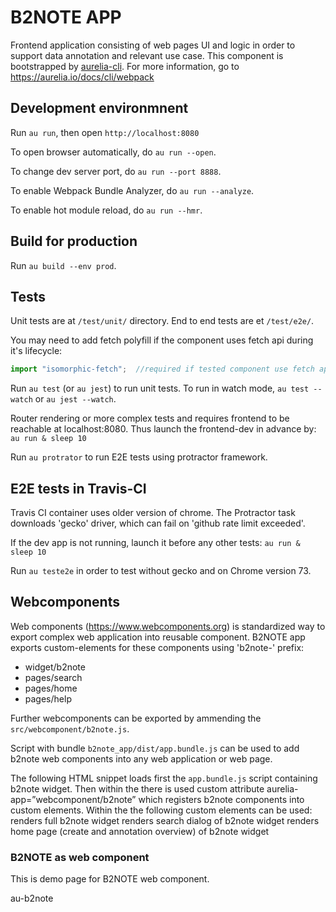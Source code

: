 # B2NOTE APP

Frontend application consisting of web pages UI and logic in order to support data annotation and 
relevant use case. This component is bootstrapped by [aurelia-cli](https://github.com/aurelia/cli). For more information, go to https://aurelia.io/docs/cli/webpack

## Development environmnent 

Run `au run`, then open `http://localhost:8080`

To open browser automatically, do `au run --open`.

To change dev server port, do `au run --port 8888`.

To enable Webpack Bundle Analyzer, do `au run --analyze`.

To enable hot module reload, do `au run --hmr`.

## Build for production

Run `au build --env prod`.

## Tests

Unit tests are at `/test/unit/` directory. End to end tests are et `/test/e2e/`.

You may need to add fetch polyfill if the component uses fetch api during it's lifecycle:
```javascript 
import "isomorphic-fetch";  //required if tested component use fetch api
```

Run `au test` (or `au jest`) to run unit tests. To run in watch mode, `au test --watch` or `au jest --watch`.

Router rendering or more complex tests and requires frontend to be reachable at localhost:8080.
 Thus launch the frontend-dev in advance by: `au run & sleep 10`

Run `au protrator` to run E2E tests using protractor framework.

## E2E tests in Travis-CI 

Travis CI container uses older version of chrome. The Protractor task downloads 'gecko' driver, which can fail on
'github rate limit exceeded'. 

If the dev app is not running, launch it before any other tests: `au run & sleep 10`

Run `au teste2e` in order to test without gecko and on Chrome version 73. 
 
## Webcomponents

Web components (https://www.webcomponents.org) is standardized way to export complex web application into reusable component.
B2NOTE app exports custom-elements for these components using 'b2note-' prefix:

- widget/b2note
- pages/search
- pages/home
- pages/help

Further webcomponents can be exported by ammending the `src/webcomponent/b2note.js`.
 
Script with bundle `b2note_app/dist/app.bundle.js` can be used to add b2note web components into any web application or web page.

The following HTML snippet loads first the `app.bundle.js` script containing b2note widget.
Then within the <body> there is used custom attribute aurelia-app=”webcomponent/b2note” which registers b2note components into custom elements.
Within the <body> the following custom elements can be used:
<au-b2note> renders full b2note widget
<au-search> renders search dialog of b2note widget
<au-home> renders home page (create and annotation overview) of b2note widget

<!DOCTYPE html>
<html>
  <head>
    <meta charset="utf-8">
    <title>B2Note web component</title>
     <script type="module" src="app.bundle.js"></script>
  </head>
  <body aurelia-app="webcomponent/b2note">
  <h3>B2NOTE as web component</h3>
  <p>This is demo page for B2NOTE web component.</p>
  <p>au-b2note</p>
  <au-b2note></au-b2note>
</body>
</html>

